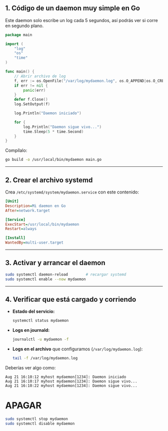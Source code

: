 ## 1. Código de un daemon **muy simple** en Go

Este daemon solo escribe un log cada 5 segundos, así podrás ver si corre en segundo plano.

```go
package main

import (
	"log"
	"os"
	"time"
)

func main() {
	// Abrir archivo de log
	f, err := os.OpenFile("/var/log/mydaemon.log", os.O_APPEND|os.O_CREATE|os.O_WRONLY, 0644)
	if err != nil {
		panic(err)
	}
	defer f.Close()
	log.SetOutput(f)

	log.Println("Daemon iniciado")

	for {
		log.Println("Daemon sigue vivo...")
		time.Sleep(5 * time.Second)
	}
}
```

Compílalo:

```bash
go build -o /usr/local/bin/mydaemon main.go
```

---

## 2. Crear el archivo systemd

Crea `/etc/systemd/system/mydaemon.service` con este contenido:

```ini
[Unit]
Description=Mi daemon en Go
After=network.target

[Service]
ExecStart=/usr/local/bin/mydaemon
Restart=always

[Install]
WantedBy=multi-user.target
```

---

## 3. Activar y arrancar el daemon

```bash
sudo systemctl daemon-reload        # recargar systemd
sudo systemctl enable --now mydaemon
```

---

## 4. Verificar que está cargado y corriendo

* **Estado del servicio:**

  ```bash
  systemctl status mydaemon
  ```

* **Logs en journald:**

  ```bash
  journalctl -u mydaemon -f
  ```

* **Logs en el archivo** que configuramos (`/var/log/mydaemon.log`):

  ```bash
  tail -f /var/log/mydaemon.log
  ```

Deberías ver algo como:

```
Aug 21 16:10:12 myhost mydaemon[1234]: Daemon iniciado
Aug 21 16:10:17 myhost mydaemon[1234]: Daemon sigue vivo...
Aug 21 16:10:22 myhost mydaemon[1234]: Daemon sigue vivo...
```



# APAGAR
  ```bash
sudo systemctl stop mydaemon
sudo systemctl disable mydaemon
  ```